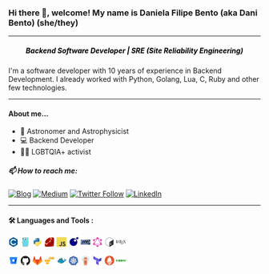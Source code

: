 ### Hi there 👋, welcome! My name is Daniela Filipe Bento (aka Dani Bento) (she/they)

-------

<h5 style="text-align: center; color: #000">Backend Software Developer | SRE (Site Reliability Engineering)</h5>

I'm a software developer with 10 years of experience in Backend Development. I already worked with Python, Golang, Lua, C, Ruby and other few technologies.

-------

#### About me...

- :telescope: Astronomer and Astrophysicist
- :computer: Backend Developer
- :rainbow_flag: LGBTQIA+ activist

##### 📫 How to reach me:
[![Blog](https://img.shields.io/badge/blog-danifbento-success)](https://danifbento.me)
[![Medium](https://img.shields.io/badge/social-medium-black)](https://medium.com/@danifbento)
[![Twitter Follow](https://img.shields.io/badge/social-twitter-blue)](https://twitter.com/danifbento)
[![LinkedIn](https://img.shields.io/badge/social-linkedin-informational)](https://linkedin.com/in/danifbento)

-------

#### :hammer_and_wrench: Languages and Tools :

<div>
<p>
<img src="https://github.com/devicons/devicon/blob/master/icons/c/c-plain.svg" alt="C" width="20px" height="20px"/>
<img src="https://github.com/devicons/devicon/blob/master/icons/go/go-original.svg" alt="GoLang" width="20px" height="20px"/>
<img src="https://github.com/devicons/devicon/blob/master/icons/python/python-original.svg" alt="Python" width="20px" height="20px"/>
<img src="https://github.com/devicons/devicon/blob/master/icons/ruby/ruby-original.svg" alt="Ruby" width="20px" height="20px"/>
<img src="https://github.com/devicons/devicon/blob/master/icons/javascript/javascript-original.svg" alt="JavaScript" width="20px" height="20px"/>
<img src="https://github.com/devicons/devicon/blob/master/icons/lua/lua-original.svg" alt="Lua" width="20px" height="20px"/>
<img src="https://github.com/devicons/devicon/blob/master/icons/php/php-original.svg" alt="PHP" width="20px" height="20px"/>
<img src="https://github.com/devicons/devicon/blob/master/icons/graphql/graphql-plain.svg" alt="GraphQL" width="20px" height="20px"/>
<img src="https://github.com/devicons/devicon/blob/master/icons/bash/bash-original.svg" alt="Bash" width="20px" height="20px"/>
<img src="https://github.com/devicons/devicon/blob/master/icons/latex/latex-original.svg" alt="LaTex" width="20px" height="20px"/>
</p>
<p>
<img src="https://github.com/devicons/devicon/blob/master/icons/bitbucket/bitbucket-original.svg" alt="BitBucket" width="20px" height="20px"/>
<img src="https://github.com/devicons/devicon/blob/master/icons/github/github-original.svg" alt="Github" width="20px" height="20px"/>
<img src="https://github.com/devicons/devicon/blob/master/icons/gitlab/gitlab-original.svg" alt="Gitlab" width="20px" height="20px"/>
<img src="https://github.com/devicons/devicon/blob/master/icons/amazonwebservices/amazonwebservices-original.svg" alt="AWS" width="20px" height="20px"/>
<img src="https://github.com/devicons/devicon/blob/master/icons/docker/docker-original.svg"  alt="Docker" width="20px" height="20px"/>
<img src="https://github.com/devicons/devicon/blob/master/icons/kubernetes/kubernetes-plain.svg" alt="kubernetes" width="20px" height="20px"/>
<img src="https://github.com/devicons/devicon/blob/master/icons/argocd/argocd-original.svg" alt="ArgoCD" width="20px" height="20px"/>
<img src="https://github.com/devicons/devicon/blob/master/icons/terraform/terraform-original.svg" alt="Terraform" width="20px" height="20px"/>
<img src="https://github.com/devicons/devicon/blob/master/icons/prometheus/prometheus-original.svg" alt="Prometheus" width="20px" height="20px"/>
<img src="https://github.com/devicons/devicon/blob/master/icons/nginx/nginx-original.svg" alt="nginx" width="20px" height="20px"/>
</p>
</div>

